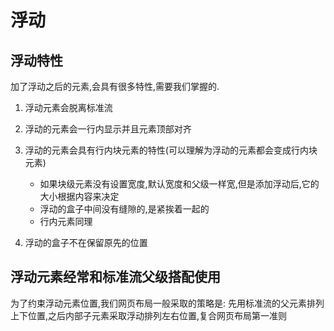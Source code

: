 # 浮动

## 浮动特性

加了浮动之后的元素,会具有很多特性,需要我们掌握的.

1. 浮动元素会脱离标准流

2. 浮动的元素会一行内显示并且元素顶部对齐

3. 浮动的元素会具有行内块元素的特性(可以理解为浮动的元素都会变成行内块元素)

   - 如果块级元素没有设置宽度,默认宽度和父级一样宽,但是添加浮动后,它的大小根据内容来决定
   - 浮动的盒子中间没有缝隙的,是紧挨着一起的
   - 行内元素同理

4. 浮动的盒子不在保留原先的位置

## 浮动元素经常和标准流父级搭配使用

为了约束浮动元素位置,我们网页布局一般采取的策略是:
先用标准流的父元素排列上下位置,之后内部子元素采取浮动排列左右位置,复合网页布局第一准则
